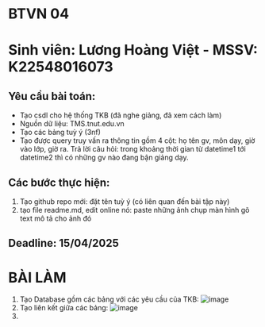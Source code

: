 # BTVN 04 
# Sinh viên: Lương Hoàng Việt - MSSV: K22548016073
## Yêu cầu bài toán:
 - Tạo csdl cho hệ thống TKB (đã nghe giảng, đã xem cách làm)
 - Nguồn dữ liệu: TMS.tnut.edu.vn
 - Tạo các bảng tuỳ ý (3nf)
 - Tạo được query truy vấn ra thông tin gồm 4 cột: họ tên gv, môn dạy, giờ vào lớp, giờ ra.
   Trả lời câu hỏi: trong khoảng thời gian từ datetime1 tới datetime2 thì có những gv nào đang bận giảng dạy.

## Các bước thực hiện:
1. Tạo github repo mới: đặt tên tuỳ ý (có liên quan đến bài tập này)
2. tạo file readme.md, edit online nó:
   paste những ảnh chụp màn hình
   gõ text mô tả cho ảnh đó
## Deadline: 15/04/2025
# BÀI LÀM
1. Tạo Database gồm các bảng với các yêu cầu của TKB: ![image](https://github.com/user-attachments/assets/959c2154-b3a1-44ab-a18d-f6fd0c166a46)
2. Tạo liên kết giữa các bảng: ![image](https://github.com/user-attachments/assets/49dddc6a-e448-4eb1-9458-35c955bae144)
3. 



